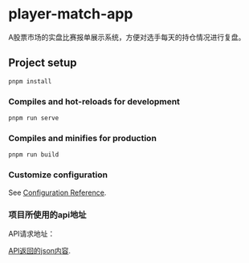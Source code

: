 # player-match-app

A股票市场的实盘比赛报单展示系统，方便对选手每天的持仓情况进行复盘。


## Project setup
```
pnpm install
```

### Compiles and hot-reloads for development
```
pnpm run serve
```

### Compiles and minifies for production
```
pnpm run build
```

### Customize configuration
See [Configuration Reference](https://cli.vuejs.org/config/).



### 项目所使用的api地址

API请求地址：

[API返回的json内容](./报单记录.json).



